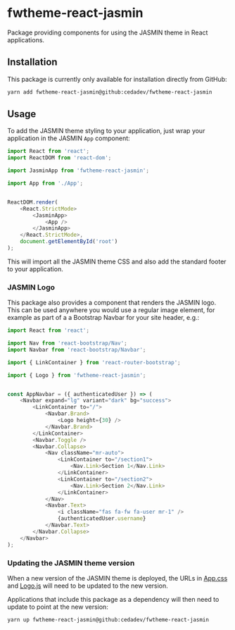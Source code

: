 # fwtheme-react-jasmin

Package providing components for using the JASMIN theme in React applications.

## Installation

This package is currently only available for installation directly from GitHub:

```sh
yarn add fwtheme-react-jasmin@github:cedadev/fwtheme-react-jasmin
```

## Usage

To add the JASMIN theme styling to your application, just wrap your application in
the JASMIN `App` component:

```js
import React from 'react';
import ReactDOM from 'react-dom';

import JasminApp from 'fwtheme-react-jasmin';

import App from './App';


ReactDOM.render(
    <React.StrictMode>
        <JasminApp>
            <App />
        </JasminApp>
    </React.StrictMode>,
    document.getElementById('root')
);
```

This will import all the JASMIN theme CSS and also add the standard footer to
your application.

### JASMIN Logo

This package also provides a component that renders the JASMIN logo. This can be used
anywhere you would use a regular image element, for example as part of a a Bootstrap
Navbar for your site header, e.g.:

```javascript
import React from 'react';

import Nav from 'react-bootstrap/Nav';
import Navbar from 'react-bootstrap/Navbar';

import { LinkContainer } from 'react-router-bootstrap';

import { Logo } from 'fwtheme-react-jasmin';


const AppNavbar = ({ authenticatedUser }) => (
    <Navbar expand="lg" variant="dark" bg="success">
        <LinkContainer to="/">
            <Navbar.Brand>
                <Logo height={30} />
            </Navbar.Brand>
        </LinkContainer>
        <Navbar.Toggle />
        <Navbar.Collapse>
            <Nav className="mr-auto">
                <LinkContainer to="/section1">
                    <Nav.Link>Section 1</Nav.Link>
                </LinkContainer>
                <LinkContainer to="/section2">
                    <Nav.Link>Section 2</Nav.Link>
                </LinkContainer>
            </Nav>
            <Navbar.Text>
                <i className="fas fa-fw fa-user mr-1" />
                {authenticatedUser.username}
            </Navbar.Text>
        </Navbar.Collapse>
    </Navbar>
);
```

### Updating the JASMIN theme version

When a new version of the JASMIN theme is deployed, the URLs in [App.css](./src/App.css)
and [Logo.js](./src/Logo.js) will need to be updated to the new version.

Applications that include this package as a dependency will then need to update to
point at the new version:

```sh
yarn up fwtheme-react-jasmin@github:cedadev/fwtheme-react-jasmin
```
